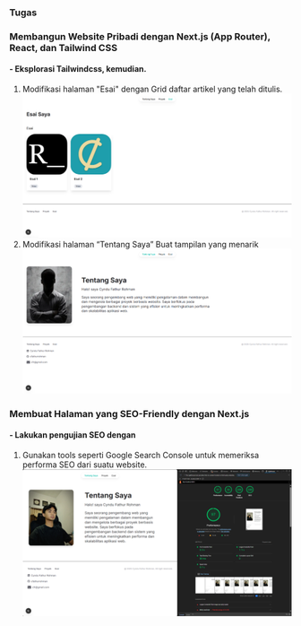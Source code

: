 ### Tugas 
### Membangun Website Pribadi dengan Next.js (App Router), React, dan Tailwind CSS

#### - Eksplorasi Tailwindcss, kemudian. 
1. Modifikasi halaman "Esai" dengan Grid daftar artikel yang telah ditulis.<br>
![alt text](/images/image-1.png)
2. Modifikasi halaman “Tentang Saya” Buat tampilan yang menarik
![alt text](/images/image.png)

### Membuat Halaman yang SEO-Friendly dengan Next.js
#### - Lakukan pengujian SEO dengan
1.	Gunakan tools seperti Google Search Console untuk memeriksa performa SEO dari suatu website.<br>
![alt text](public/images/image_seo.png)

